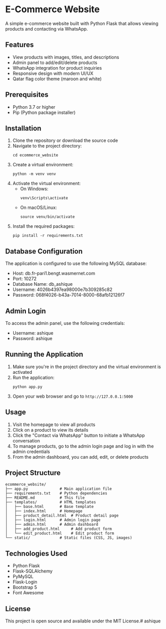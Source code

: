 # E-Commerce Website

A simple e-commerce website built with Python Flask that allows viewing products and contacting via WhatsApp.

## Features

- View products with images, titles, and descriptions
- Admin panel to add/edit/delete products
- WhatsApp integration for product inquiries
- Responsive design with modern UI/UX
- Qatar flag color theme (maroon and white)

## Prerequisites

- Python 3.7 or higher
- Pip (Python package installer)

## Installation

1. Clone the repository or download the source code
2. Navigate to the project directory:
   ```
   cd ecommerce_website
   ```
3. Create a virtual environment:
   ```
   python -m venv venv
   ```
4. Activate the virtual environment:
   - On Windows:
     ```
     venv\Scripts\activate
     ```
   - On macOS/Linux:
     ```
     source venv/bin/activate
     ```
5. Install the required packages:
   ```
   pip install -r requirements.txt
   ```

## Database Configuration

The application is configured to use the following MySQL database:

- Host: db.fr-pari1.bengt.wasmernet.com
- Port: 10272
- Database Name: db_ashique
- Username: 4026b4397ea98000e7b309285c82
- Password: 068f4026-b43a-7014-8000-68afb12126f7

## Admin Login

To access the admin panel, use the following credentials:

- Username: ashique
- Password: ashique

## Running the Application

1. Make sure you're in the project directory and the virtual environment is activated
2. Run the application:
   ```
   python app.py
   ```
3. Open your web browser and go to `http://127.0.0.1:5000`

## Usage

1. Visit the homepage to view all products
2. Click on a product to view its details
3. Click the "Contact via WhatsApp" button to initiate a WhatsApp conversation
4. To manage products, go to the admin login page and log in with the admin credentials
5. From the admin dashboard, you can add, edit, or delete products

## Project Structure

```
ecommerce_website/
├── app.py              # Main application file
├── requirements.txt    # Python dependencies
├── README.md           # This file
├── templates/          # HTML templates
│   ├── base.html       # Base template
│   ├── index.html      # Homepage
│   ├── product_detail.html  # Product detail page
│   ├── login.html      # Admin login page
│   ├── admin.html      # Admin dashboard
│   ├── add_product.html     # Add product form
│   └── edit_product.html    # Edit product form
└── static/             # Static files (CSS, JS, images)
```

## Technologies Used

- Python Flask
- Flask-SQLAlchemy
- PyMySQL
- Flask-Login
- Bootstrap 5
- Font Awesome

## License

This project is open source and available under the MIT License.#   a s h i q u e  
 
